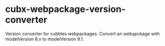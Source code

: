 # cubx-webpackage-version-converter

Version converter for cubbles webpackages. Convert an webapckage with modelVersion 8.x to modelVersion 9.1.
 
 
